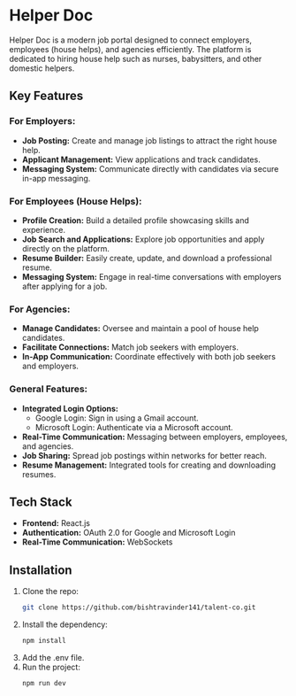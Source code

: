 # Helper Doc

Helper Doc is a modern job portal designed to connect employers, employees (house helps), and agencies efficiently. The platform is dedicated to hiring house help such as nurses, babysitters, and other domestic helpers.

## Key Features

### For Employers:
- **Job Posting:** Create and manage job listings to attract the right house help.
- **Applicant Management:** View applications and track candidates.
- **Messaging System:** Communicate directly with candidates via secure in-app messaging.

### For Employees (House Helps):
- **Profile Creation:** Build a detailed profile showcasing skills and experience.
- **Job Search and Applications:** Explore job opportunities and apply directly on the platform.
- **Resume Builder:** Easily create, update, and download a professional resume.
- **Messaging System:** Engage in real-time conversations with employers after applying for a job.

### For Agencies:
- **Manage Candidates:** Oversee and maintain a pool of house help candidates.
- **Facilitate Connections:** Match job seekers with employers.
- **In-App Communication:** Coordinate effectively with both job seekers and employers.

### General Features:
- **Integrated Login Options:**
  - Google Login: Sign in using a Gmail account.
  - Microsoft Login: Authenticate via a Microsoft account.
- **Real-Time Communication:** Messaging between employers, employees, and agencies.
- **Job Sharing:** Spread job postings within networks for better reach.
- **Resume Management:** Integrated tools for creating and downloading resumes.

## Tech Stack
- **Frontend:** React.js
- **Authentication:** OAuth 2.0 for Google and Microsoft Login
- **Real-Time Communication:** WebSockets

## Installation  
1. Clone the repo:  
   ```bash  
   git clone https://github.com/bishtravinder141/talent-co.git

2. Install the dependency:
   ```bash
   npm install
4. Add the .env file.
5. Run the project:
    ```bash
    npm run dev
